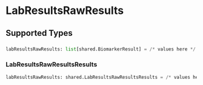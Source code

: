 # LabResultsRawResults


## Supported Types

### 

```python
labResultsRawResults: list[shared.BiomarkerResult] = /* values here */
```

### LabResultsRawResultsResults

```python
labResultsRawResults: shared.LabResultsRawResultsResults = /* values here */
```

